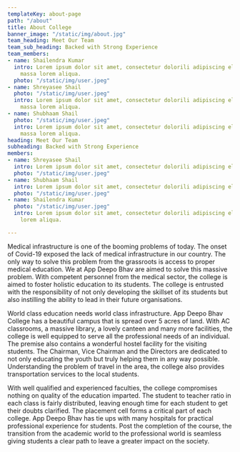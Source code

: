 ```yaml
---
templateKey: about-page
path: "/about"
title: About College
banner_image: "/static/img/about.jpg"
team_heading: Meet Our Team
team_sub_heading: Backed with Strong Experience
team_members:
- name: Shailendra Kumar
  intro: Lorem ipsum dolor sit amet, consectetur dolorili adipiscing elit. Felis donec
    massa lorem aliqua.
  photo: "/static/img/user.jpeg"
- name: Shreyasee Shail
  photo: "/static/img/user.jpeg"
  intro: Lorem ipsum dolor sit amet, consectetur dolorili adipiscing elit. Felis donec
    massa lorem aliqua.
- name: Shubhaam Shail
  photo: "/static/img/user.jpeg"
  intro: Lorem ipsum dolor sit amet, consectetur dolorili adipiscing elit. Felis donec
    massa lorem aliqua.
heading: Meet Our Team
subheading: Backed with Strong Experience
members:
- name: Shreyasee Shail
  intro: Lorem ipsum dolor sit amet, consectetur dolorili adipiscing elit. Felis donec
  photo: "/static/img/user.jpeg"
- name: Shubhaam Shail
  intro: Lorem ipsum dolor sit amet, consectetur dolorili adipiscing elit. Felis donec
  photo: "/static/img/user.jpeg"
- name: Shailendra Kumar
  photo: "/static/img/user.jpeg"
  intro: Lorem ipsum dolor sit amet, consectetur dolorili adipiscing elit. Felis donecmassa
    lorem aliqua.

---
```

Medical infrastructure is one of the booming problems of today. The onset of Covid-19 exposed the lack of medical infrastructure in our country. The only way to solve this problem from the grassroots is access to proper medical education. We at App Deepo Bhav are aimed to solve this massive problem. With competent personnel from the medical sector, the college is aimed to foster holistic education to its students. The college is entrusted with the responsibility of not only developing the skillset of its students but also instilling the ability to lead in their future organisations. 

World class education needs world class infrastructure. App Deepo Bhav College has a beautiful campus that is spread over 5 acres of land. With AC classrooms, a massive library, a lovely canteen and many more facilities, the college is well equipped to serve all the professional needs of an individual. The premise also contains a wonderful hostel facility for the visiting students. The Chairman, Vice Chairman and the Directors are dedicated to not only educating the youth but truly helping them in any way possible. Understanding the problem of travel in the area, the college also provides transportation services to the local students. 

With well qualified and experienced faculties, the college compromises nothing on quality of the education imparted. The student to teacher ratio in each class is fairly distributed, leaving enough time for each student to get their doubts clarified. The placement cell forms a critical part of each college. App Deepo Bhav has tie ups with many hospitals for practical professional experience for students. Post the completion of the course, the transition from the academic world to the professional world is seamless giving students a clear path to leave a greater impact on the society.